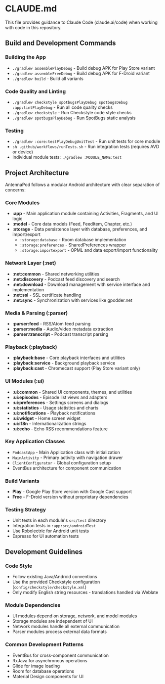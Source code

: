 # CLAUDE.md

This file provides guidance to Claude Code (claude.ai/code) when working with code in this repository.

## Build and Development Commands

### Building the App
- `./gradlew assemblePlayDebug` - Build debug APK for Play Store variant
- `./gradlew assembleFreeDebug` - Build debug APK for F-Droid variant
- `./gradlew build` - Build all variants

### Code Quality and Linting
- `./gradlew checkstyle spotbugsPlayDebug spotbugsDebug :app:lintPlayDebug` - Run all code quality checks
- `./gradlew checkstyle` - Run Checkstyle code style checks
- `./gradlew spotbugsPlayDebug` - Run SpotBugs static analysis

### Testing
- `./gradlew :core:testPlayDebugUnitTest` - Run unit tests for core module
- `sh .github/workflows/runTests.sh` - Run integration tests (requires AVD or device)
- Individual module tests: `./gradlew :MODULE_NAME:test`

## Project Architecture

AntennaPod follows a modular Android architecture with clear separation of concerns:

### Core Modules
- **:app** - Main application module containing Activities, Fragments, and UI logic
- **:model** - Core data models (Feed, FeedItem, Chapter, etc.)
- **:storage** - Data persistence layer with database, preferences, and import/export
  - `:storage:database` - Room database implementation
  - `:storage:preferences` - SharedPreferences wrapper
  - `:storage:importexport` - OPML and data export/import functionality

### Network Layer (:net)
- **:net:common** - Shared networking utilities
- **:net:discovery** - Podcast feed discovery and search
- **:net:download** - Download management with service interface and implementation
- **:net:ssl** - SSL certificate handling
- **:net:sync** - Synchronization with services like gpodder.net

### Media & Parsing (:parser)
- **:parser:feed** - RSS/Atom feed parsing
- **:parser:media** - Audio/video metadata extraction
- **:parser:transcript** - Podcast transcript parsing

### Playback (:playback)
- **:playback:base** - Core playback interfaces and utilities
- **:playback:service** - Background playback service
- **:playback:cast** - Chromecast support (Play Store variant only)

### UI Modules (:ui)
- **:ui:common** - Shared UI components, themes, and utilities
- **:ui:episodes** - Episode list views and adapters
- **:ui:preferences** - Settings screens and dialogs
- **:ui:statistics** - Usage statistics and charts
- **:ui:notifications** - Playback notifications
- **:ui:widget** - Home screen widget
- **:ui:i18n** - Internationalization strings
- **:ui:echo** - Echo RSS recommendations feature

### Key Application Classes
- `PodcastApp` - Main Application class with initialization
- `MainActivity` - Primary activity with navigation drawer
- `ClientConfigurator` - Global configuration setup
- EventBus architecture for component communication

### Build Variants
- **Play** - Google Play Store version with Google Cast support
- **Free** - F-Droid version without proprietary dependencies

### Testing Strategy
- Unit tests in each module's `src/test` directory
- Integration tests in `:app:src/androidTest`
- Use Robolectric for Android unit tests
- Espresso for UI automation tests

## Development Guidelines

### Code Style
- Follow existing Java/Android conventions
- Use the provided Checkstyle configuration (`config/checkstyle/checkstyle.xml`)
- Only modify English string resources - translations handled via Weblate

### Module Dependencies
- UI modules depend on storage, network, and model modules
- Storage modules are independent of UI
- Network modules handle all external communication
- Parser modules process external data formats

### Common Development Patterns
- EventBus for cross-component communication
- RxJava for asynchronous operations
- Glide for image loading
- Room for database operations
- Material Design components for UI